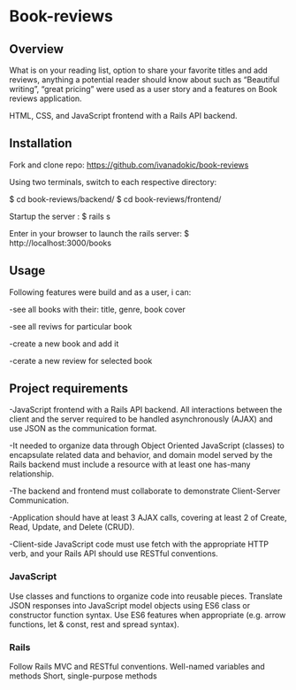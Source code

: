 # Book-reviews

## Overview
What is on your reading list, option to share your favorite titles and add reviews, anything a potential reader should know about such as “Beautiful writing”, “great pricing” were used as a user story and a features on Book reviews application.

HTML, CSS, and JavaScript frontend with a Rails API backend. 

## Installation

Fork and clone repo:
https://github.com/ivanadokic/book-reviews

Using two terminals, switch to each respective directory:

$ cd book-reviews/backend/
$ cd book-reviews/frontend/

Startup the server :
$ rails s

Enter in your browser to launch the rails server:
$  http://localhost:3000/books

## Usage

Following features were build and as a user, i can:

-see all books with their: title, genre, book cover 

-see all reviws for particular book

-create a new book and add it

-cerate a new review for selected book

## Project requirements
-JavaScript frontend with a Rails API backend. All interactions between the client and the server required to be handled asynchronously (AJAX) and use JSON as the communication format.

-It needed to organize data through Object Oriented JavaScript (classes) to encapsulate related data and behavior, and domain model served by the Rails backend must include a resource with at least one has-many relationship.

-The backend and frontend must collaborate to demonstrate Client-Server Communication.

-Application should have at least 3 AJAX calls, covering at least 2 of Create, Read, Update, and Delete (CRUD).

-Client-side JavaScript code must use fetch with the appropriate HTTP verb, and your Rails API should use RESTful conventions.

### JavaScript
Use classes and functions to organize code into reusable pieces.
Translate JSON responses into JavaScript model objects using ES6 class or constructor function syntax.
Use ES6 features when appropriate (e.g. arrow functions, let & const, rest and spread syntax).

### Rails
Follow Rails MVC and RESTful conventions. 
Well-named variables and methods
Short, single-purpose methods
